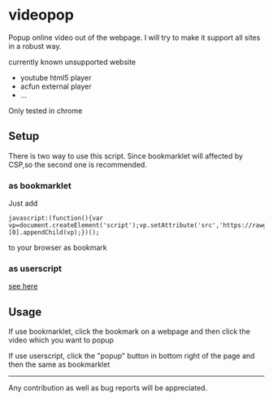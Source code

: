 videopop
========
Popup online video out of the webpage. I will try to make it support all sites in a robust way.

currently known unsupported website
- youtube html5 player
- acfun external player
- ...

Only tested in chrome

## Setup
There is two way to use this script. Since bookmarklet will affected by CSP,so the second one is recommended.
### as bookmarklet
Just add 
```
javascript:(function(){var vp=document.createElement('script');vp.setAttribute('src','https://rawgit.com/archion/videopop/master/videopop.js');document.getElementsByTagName('head')[0].appendChild(vp);})();
```
to your browser as bookmark
### as userscript
[see here](https://greasyfork.org/scripts/4218-popup-video)

## Usage
If use bookmarklet, click the bookmark on a webpage and then click the video which you want to popup

If use userscript, click the "popup" button in bottom right of the page and then the same as bookmarklet

---
Any contribution as well as bug reports will be appreciated.  
